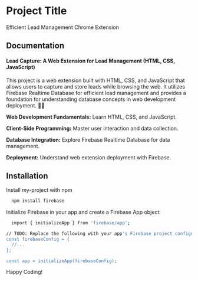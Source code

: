 
# Project Title

Efficient Lead Management Chrome Extension


## Documentation

#### Lead Capture: A Web Extension for Lead Management (HTML, CSS, JavaScript)

This project is a web extension built with HTML, CSS, and JavaScript that allows users to capture and store leads while browsing the web. It utilizes Firebase Realtime Database for efficient lead management and provides a foundation for understanding database concepts in web development deployment. 🚀🔥

**Web Development Fundamentals:** Learn HTML, CSS, and JavaScript.

**Client-Side Programming:** Master user interaction and data collection.

**Database Integration:**
Explore Firebase Realtime Database for data management.

**Deployment:** Understand web extension deployment with Firebase.

## Installation

Install my-project with npm

```bash
  npm install firebase
```
Initialize Firebase in your app and create a Firebase App object:

```bash
  import { initializeApp } from 'firebase/app';

// TODO: Replace the following with your app's Firebase project configuration
const firebaseConfig = {
  //...
};

const app = initializeApp(firebaseConfig);
```
    

Happy Coding!
